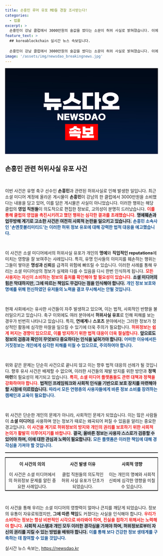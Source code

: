 ```yaml
---
title: 손흥민 루머 유포 MD들 경찰 조사받는다!
categories:
  - 법률
excerpt: >
  손흥민이 강남 클럽에서 3000만원의 술값을 썼다는 소문이 허위 사실로 밝혀졌습니다. 이에 손흥민 소속사가 클럽 직원들을 고소하며 이 사건의 전말이 화제가 되고 있습니다. 자세한 내용은 영상에서 확인하세요!
feature_text: >
  ## koreablockchain 실시간 뉴스 속보입니다.

  손흥민이 강남 클럽에서 3000만원의 술값을 썼다는 소문이 허위 사실로 밝혀졌습니다. 이에 손흥민 소속사가 클럽 직원들을 고소하며 이 사건의 전말이 화제가 되고 있습니다. 자세한 내용은 영상에서 확인하세요!
image: '/assets/img/newsdao_breakingnews.jpg'
---
```


<p><img src="/assets/img/newsdao_breakingnews.jpg" alt="koreablockchain 속보" /></p>

<h2 data-ke-size="size26">손흥민 관련 허위사실 유포 사건</h2>

<p data-ke-size="size16">&nbsp;</p>

<p>이번 사건은 유명 축구 선수인 <strong>손흥민</strong>과 관련된 허위사실로 인해 발생한 일입니다. 최근 소셜 미디어 계정에 올라온 게시물이 <strong>손흥민</strong>이 강남의 한 클럽에서 3000만원을 소비했다는 내용을 담고 있어, 이를 담은 게시물은 사실이 아니었습니다. 이러한 행위는 해당 클럽의 <strong>영업 직원들</strong>이 의도적으로 편집한 정보로, 고의성이 분명히 드러났습니다. <b><span style="color: #ee2323;">이를 통해 클럽의 영업을 촉진시키려고 했던 행위는 심각한 결과를 초래했습니다.</span></b> <b><span style="background-color: #21538527;">명예훼손과 업무방해 계기로 고소한 사건은 여전히 사회적 논란을 일으키고 있습니다.</span></b> <b><span style="color: #1a5490;">손흥민 소속사인 '손앤풋볼리미티드'는 이러한 허위 정보 유포에 대해 강력한 법적 대응을 예고했습니다.</span></b></p>

<p data-ke-size="size16">&nbsp;</p>

<p>이 사건은 소셜 미디어에서의 허위사실 유포가 개인의 <strong>명예</strong>와 <strong>직업적인 reputations</strong>에 미치는 영향을 잘 보여주는 사례입니다. 특히, 유명 인사들의 이미지를 훼손하는 행위는 그들이 쌓아온 <strong>명성과 신뢰</strong>를 급격히 위험에 빠뜨릴 수 있습니다. 이러한 사례를 통해 우리는 소셜 미디어상의 정보가 실제와 다를 수 있음을 다시 한번 인식하게 됩니다. <b><span style="color: #ee2323;">모든 사용자는 자신이 소비하는 정보의 출처를 확인해야 할 필요성이 있습니다.</span></b> <b><span style="background-color: #21538527;">소셜 미디어의 힘은 막대하지만, 그에 따르는 책임도 무겁다는 점을 인식해야 합니다.</span></b> <b><span style="color: #1a5490;">개인 정보 보호와 명예를 위해 헌신하였던 유저들의 노력을 결코 무시해서는 안될 것입니다.</span></b></p>

<p data-ke-size="size16">&nbsp;</p>

<p>현재 사회에서는 유사한 사건들이 자주 발생하고 있으며, 이는 법적, 사회적인 반향을 불러일으키고 있습니다. 축구 이외에도 여러 분야에서 <strong>허위사실 유포</strong>로 인해 피해를 보는 경우가 빈번히 나타나고 있습니다. 특히, <strong>연예계</strong>나 <strong>스포츠</strong> 분야에서는 그러한 정보가 정상적인 활동에 심각한 마찰을 일으킬 수 있기에 더욱 주의가 필요합니다. <b><span style="color: #ee2323;">허위정보는 쉽게 퍼지는 경향이 있으므로, 이를 방지하기 위한 법적 대응이 더욱 절실합니다.</span></b> <b><span style="background-color: #21538527;">앞으로도 정보의 검증과 확인이 무엇보다 중요하다는 인식을 넓혀가야 합니다.</span></b> <b><span style="color: #1a5490;">어떠한 이유에서든 거짓정보는 개인에게 심각한 피해를 미칠 수 있으므로, 주의하여야 합니다.</span></b></p>

<p data-ke-size="size16">&nbsp;</p>

<p>위와 같은 문제는 단순히 사건으로 끝나지 않고 이는 향후 법적 대응의 선례가 될 것입니다. 향후 유사 사건은 배제할 수 없으며, 이러한 사건들의 재발 방지를 위한 방안과 <strong>정책 마련</strong>의 필요성이 제기되고 있습니다. <b><span style="color: #ee2323;">특히, 소셜 미디어 플랫폼들도 관련 대책과 정책을 강화하여야 합니다.</span></b> <b><span style="background-color: #21538527;">법적인 프레임워크와 사회적 인식을 기반으로 보호 장치를 마련해야 할 시점에 이르렀습니다.</span></b> <b><span style="color: #1a5490;">따라서 모든 연령층의 사용자들에게 바른 정보 소비를 장려하는 캠페인과 교육이 필요합니다.</span></b></p>

<p data-ke-size="size16">&nbsp;</p>

<p>위 사건은 단순한 개인의 문제가 아니라, 사회적인 문제가 되었습니다. 이는 많은 사람들이 <strong>소셜 미디어</strong>를 사용하며 얻는 정보가 때로는 왜곡되어 퍼질 수 있음을 알리는 중요한 경고입니다. <b><span style="color: #ee2323;">이 사건을 계기로 허위정보의 방지와 개인의 권리를 보호하기 위한 사회적 논의가 활발히 이루어지기를 바랍니다.</span></b> <b><span style="background-color: #21538527;">결국, 올바른 정보는 사용자 스스로가 검증할 수 있어야 하며, 이에 대한 관심과 노력이 필요합니다.</span></b> <b><span style="color: #1a5490;">모든 플랫폼은 이러한 책임에 대해 경각심을 가져야 할 것입니다.</span></b></p>

<hr style="height: 2px;" />

<table style="width: 100%; border: solid 1px black; border-collapse: collapse;">
<tr>
<td style="text-align: center; height: 37px;"><b>이 사건의 의의</b></td>
<td style="text-align: center; height: 37px;"><b>사건 발생 이유</b></td>
<td style="text-align: center; height: 37px;"><b>사회적 영향</b></td>
</tr>
<tr>
<td style="text-align: center; height: 26px;">이 사건은 소셜 미디어에서의 허위정보 문제를 알린 중요한 사례입니다.</td>
<td style="text-align: center; height: 26px;">클럽 직원들의 의도적인 허위 사실 유포가 단초가 되었습니다.</td>
<td style="text-align: center; height: 26px;">이는 개인의 명예와 사회적 신뢰에 심각한 영향을 미칠 수 있습니다.</td>
</tr>
</table>

<p data-ke-size="size16">&nbsp;</p>

<p>이 사건을 통해 우리는 소셜 미디어의 영향력이 얼마나 큰지를 깨닫게 되었습니다. 정보의 유통이 자유로워졌지만, <strong>그에 따른 책임</strong>도 커졌다는 사실을 인식해야 합니다. <b><span style="color: #ee2323;">우리가 소비하는 정보는 항상 비판적인 시각으로 바라봐야 하며, 진실을 접하기 위해서는 노력해야 합니다.</span></b> <b><span style="background-color: #21538527;">사회적 시스템과 개인 모두 이러한 경각심을 가져야 하며, 허위정보로부터 자신의 권리를 지킬 수 있는 방법을 배워야 합니다.</span></b> <b><span style="color: #1a5490;">이를 통해 보다 건강한 정보 생태계를 구축하는 데 참여할 수 있을 것입니다.</span></b></p>
실시간 뉴스 속보는, <a href="https://newsdao.kr" rel="dofollow">https://newsdao.kr</a>



